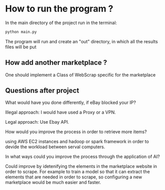 # How to run the program ? 

In the main directory of the project run in the terminal:

```bash
python main.py
```
The program will run and create an "out" directory, in which all the results files will be put

## How add another marketplace ?

One should implement a Class of WebScrap specific for the marketplace

## Questions after project

What would have you done differently, if eBay blocked your IP?

Illegal approach: I would have used a Proxy or a VPN.

Legal approach: Use Ebay API.


How would you improve the process in order to retrieve more items?

using AWS EC2 instances and hadoop or spark framework in order to devide the workload between serval computers.  


In what ways could you improve the process through the application of AI?

Could improve by idetenifying the elements in the marketplace website in order to scrape.
For example to train a model so that it can extract the elements that are needed in order to scrape, so configuring a new marketplace would be much easier and faster.